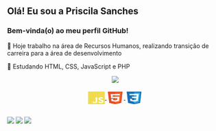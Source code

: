 ## Olá! Eu sou a Priscila Sanches
### Bem-vinda(o) ao meu perfil GitHub!

<p>🔭 Hoje trabalho na área de Recursos Humanos, realizando transição de carreira para a área de desenvolvimento</p>
<p>🌱 Estudando HTML, CSS, JavaScript e PHP</p>


<div align="center">
  <a href="https://github.com/priscilasanches">
  <img height="180em" src="https://github-readme-stats.vercel.app/api/top-langs/?username=priscilasanches&layout=compact&langs_count=7&theme=synthwave"/>
</div>
  
 <div style="display: inline_block" align="center"><br>
  <img align="center" alt="Js" height="30" width="40" src="https://raw.githubusercontent.com/devicons/devicon/master/icons/javascript/javascript-plain.svg">
  <img align="center" alt="HTML" height="30" width="40" src="https://raw.githubusercontent.com/devicons/devicon/master/icons/html5/html5-original.svg">
  <img align="center" alt="CSS" height="30" width="40" src="https://raw.githubusercontent.com/devicons/devicon/master/icons/css3/css3-original.svg">
</div>
  
  ##
  
<div> 
  <a href="#" target="_blank"><img src="https://img.shields.io/badge/Discord-7289DA?style=for-the-badge&logo=discord&logoColor=white" target="_blank"></a> 
  <a href = "mailto:psjanuario@gmail.com"><img src="https://img.shields.io/badge/Gmail-D14836?style=for-the-badge&logo=gmail&logoColor=white" target="_blank"></a>
  <a href="https://linkedin.com/in/priscila-sanches-januario" target="_blank"><img src="https://img.shields.io/badge/-LinkedIn-%230077B5?style=for-the-badge&logo=linkedin&logoColor=white" target="_blank"></a> 
</div>
